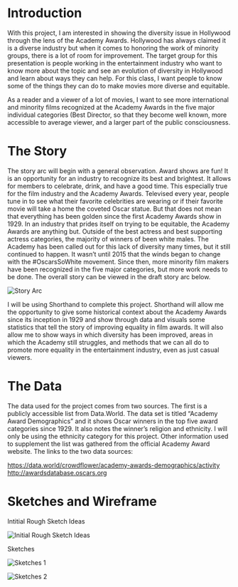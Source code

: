 # Introduction

With this project, I am interested in showing the diversity issue in Hollywood through the lens of the Academy Awards. Hollywood has always claimed it is a diverse industry but when it comes to honoring the work of minority groups, there is a lot of room for improvement. The target group for this presentation is people working in the entertainment industry who want to know more about the topic and see an evolution of diversity in Hollywood and learn about ways they can help. For this class, I want people to know some of the things they can do to make movies more diverse and equitable.

As a reader and a viewer of a lot of movies, I want to see more international and minority films recognized at the Academy Awards in the five major individual categories (Best Director, so that they become well known, more accessible to average viewer, and a larger part of the public consciousness.


# The Story

The story arc will begin with a general observation. Award shows are fun! It is an opportunity for an industry to recognize its best and brightest. It allows for members to celebrate, drink, and have a good time. This especially true for the film industry and the Academy Awards. Televised every year, people tune in to see what their favorite celebrities are wearing or if their favorite movie will take a home the coveted Oscar statue. But that does not mean that everything has been golden since the first Academy Awards show in 1929. 
In an industry that prides itself on trying to be equitable, the Academy Awards are anything but. Outside of the best actress and best supporting actress categories, the majority of winners of been white males. The Academy has been called out for this lack of diversity many times, but it still continued to happen. It wasn’t until 2015 that the winds began to change with the #OscarsSoWhite movement. Since then, more minority film makers have been recognized in the five major categories, but more work needs to be done. The overall story can be viewed in the draft story arc below.


![Story Arc](https://user-images.githubusercontent.com/67565047/88598913-6b969c80-d038-11ea-8898-7409023d7fca.jpg)

I will be using Shorthand to complete this project. Shorthand will allow me the opportunity to give some historical context about the Academy Awards since its inception in 1929 and show through data and visuals some statistics that tell the story of improving equality in film awards. It will also allow me to show ways in which diversity has been improved, areas in which the Academy still struggles, and methods that we can all do to promote more equality in the entertainment industry, even as just casual viewers.

# The Data

The data used for the project comes from two sources. The first is a publicly accessible list from
Data.World. The data set is titled “Academy Award Demographics” and it shows Oscar winners in the top five award categories since 1929. It also notes the winner’s religion and ethnicity. I will only be using the ethnicity category for this project. Other information used to supplement the list was gathered from the official Academy Award website. The links to the two data sources:

https://data.world/crowdflower/academy-awards-demographics/activity
http://awardsdatabase.oscars.org


# Sketches and Wireframe

Intitial Rough Sketch Ideas

![Initial Rough Sketch Ideas](https://user-images.githubusercontent.com/67565047/88599298-7271df00-d039-11ea-9595-8a6d494aa8ae.jpg)

Sketches

![Sketches 1](https://user-images.githubusercontent.com/67565047/88599480-dc8a8400-d039-11ea-98d2-c636bff1d431.jpg)

![Sketches 2](https://user-images.githubusercontent.com/67565047/88599535-00e66080-d03a-11ea-9ed1-d9f55dc66dad.jpg)


